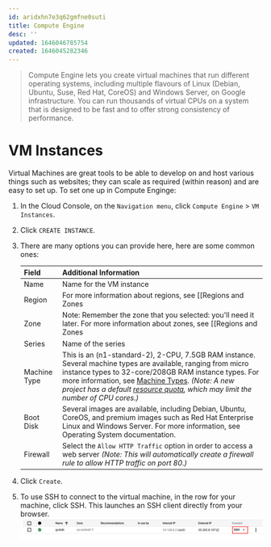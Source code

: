 ```yaml
---
id: aridxhn7e3q62gmfne0suti
title: Compute Engine
desc: ''
updated: 1646046785754
created: 1646045282346
---
```


> Compute Engine lets you create virtual machines that run different operating systems, including multiple flavours of Linux (Debian, Ubuntu, Suse, Red Hat, CoreOS) and Windows Server, on Google infrastructure. You can run thousands of virtual CPUs on a system that is designed to be fast and to offer strong consistency of performance.

# VM Instances
Virtual Machines are great tools to be able to develop on and host various things such as websites; they can scale as required (within reason) and are easy to set up. To set one up in Compute Enginge:

1. In the Cloud Console, on the `Navigation menu`, click `Compute Engine` > `VM Instances`.
2. Click `CREATE INSTANCE`.
3. There are many options you can provide here, here are some common ones:

    | Field | Additional Information |
    |-------|------------------------|
    | Name | Name for the VM instance |
    | Region | For more information about regions, see [[Regions and Zones|gcp.ref.regions-and-zones]].   |
    | Zone | Note: Remember the zone that you selected: you'll need it later. For more information about zones, see [[Regions and Zones|gcp.ref.regions-and-zones]]  |
    | Series | Name of the series|
    | Machine Type | This is an (n1-standard-2), 2-CPU, 7.5GB RAM instance. Several machine types are available, ranging from micro instance types to 32-core/208GB RAM instance types. For more information, see [Machine Types](https://cloud.google.com/compute/docs/machine-types). _(Note: A new project has a default [resource quota](https://cloud.google.com/compute/quotas), which may limit the number of CPU cores.)_ |
    | Boot Disk | Several images are available, including Debian, Ubuntu, CoreOS, and premium images such as Red Hat Enterprise Linux and Windows Server. For more information, see Operating System documentation.|
    | Firewall |Select the `Allow HTTP Traffic` option in order to access a web server _(Note: This will automatically create a firewall rule to allow HTTP traffic on port 80.)_ |
4. Click `Create`.
5. To use SSH to connect to the virtual machine, in the row for your machine, click SSH. This launches an SSH client directly from your browser.
![](/assets/images/2022-02-28-11-12-07.png)
